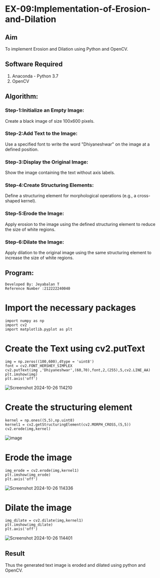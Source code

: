 # EX-09:Implementation-of-Erosion-and-Dilation
## Aim
To implement Erosion and Dilation using Python and OpenCV.
## Software Required
1. Anaconda - Python 3.7
2. OpenCV
## Algorithm:
### Step-1:Initialize an Empty Image:

Create a black image of size 100x600 pixels.
### Step-2:Add Text to the Image:

Use a specified font to write the word "Dhiyaneshwar" on the image at a defined position.
### Step-3:Display the Original Image:

Show the image containing the text without axis labels.
### Step-4:Create Structuring Elements:

Define a structuring element for morphological operations (e.g., a cross-shaped kernel).
### Step-5:Erode the Image:

Apply erosion to the image using the defined structuring element to reduce the size of white regions.
### Step-6:Dilate the Image:

Apply dilation to the original image using the same structuring element to increase the size of white regions.

 
## Program:
```
Developed By: Jeyabalan T
Reference Number :212222240040
``` 
# Import the necessary packages
```
import numpy as np
import cv2
import matplotlib.pyplot as plt
```

# Create the Text using cv2.putText
```
img = np.zeros((100,600),dtype = 'uint8')
font = cv2.FONT_HERSHEY_SIMPLEX
cv2.putText(img ,'Dhiyaneshwar',(60,70),font,2,(255),5,cv2.LINE_AA)
plt.imshow(img)
plt.axis('off')
```
![Screenshot 2024-10-26 114210](https://github.com/user-attachments/assets/fdee58b2-3dce-4c36-a846-153a8342174e)



# Create the structuring element
```
kernel = np.ones((5,5),np.uint8)
kernel1 = cv2.getStructuringElement(cv2.MORPH_CROSS,(5,5))
cv2.erode(img,kernel)
```
![image](https://github.com/user-attachments/assets/34dde066-718c-4158-93f7-c916169a0d7b)

# Erode the image
```
img_erode = cv2.erode(img,kernel1)
plt.imshow(img_erode)
plt.axis('off')
```
![Screenshot 2024-10-26 114336](https://github.com/user-attachments/assets/c504b92c-da8b-462c-94bd-ac2a2cc09793)


# Dilate the image

```
img_dilate = cv2.dilate(img,kernel1)
plt.imshow(img_dilate)
plt.axis('off')
```
![Screenshot 2024-10-26 114401](https://github.com/user-attachments/assets/23d14397-1406-4986-ae92-6edbccf3e963)


## Result
Thus the generated text image is eroded and dilated using python and OpenCV.
